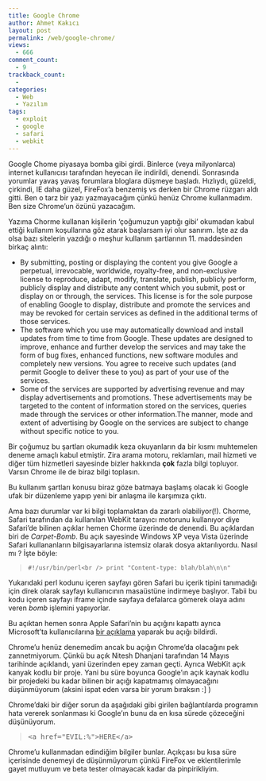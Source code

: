 ```yaml
---
title: Google Chrome
author: Ahmet Kakıcı
layout: post
permalink: /web/google-chrome/
views:
  - 666
comment_count:
  - 9
trackback_count:
  - 
categories:
  - Web
  - Yazılım
tags:
  - exploit
  - google
  - safari
  - webkit
---
```

Google Chome piyasaya bomba gibi girdi. Binlerce (veya milyonlarca) internet kullanıcısı tarafından heyecan ile indirildi, denendi. Sonrasında yorumlar yavaş yavaş forumlara bloglara düşmeye başladı. Hızlıydı, güzeldi, çirkindi, IE daha güzel, FireFox&#8217;a benzemiş vs derken bir Chrome rüzgarı aldı gitti. Ben o tarz bir yazı yazmayacağım çünkü henüz Chrome kullanmadım. Ben size Chrome&#8217;un özünü yazacağım.

<!--more-->

Yazıma Chorme kullanan kişilerin &#8216;çoğumuzun yaptığı gibi&#8217; okumadan kabul ettiği kullanım koşullarına göz atarak başlarsam iyi olur sanırım. İşte az da olsa bazı sitelerin yazdığı o meşhur kullanım şartlarının 11. maddesinden birkaç alıntı:

  * By submitting, posting or displaying the content you give Google a perpetual, irrevocable, worldwide, royalty-free, and non-exclusive license to reproduce, adapt, modify, translate, publish, publicly perform, publicly display and distribute any content which you submit, post or display on or through, the services. This license is for the sole purpose of enabling Google to display, distribute and promote the services and may be revoked for certain services as defined in the additional terms of those services.
  * The software which you use may automatically download and install updates from time to time from Google. These updates are designed to improve, enhance and further develop the services and may take the form of bug fixes, enhanced functions, new software modules and completely new versions. You agree to receive such updates (and permit Google to deliver these to you) as part of your use of the services.
  * Some of the services are supported by advertising revenue and may display advertisements and promotions. These advertisements may be targeted to the content of information stored on the services, queries made through the services or other information.The manner, mode and extent of advertising by Google on the services are subject to change without specific notice to you.

Bir çoğumuz bu şartları okumadık keza okuyanların da bir kısmı muhtemelen deneme amaçlı kabul etmiştir. Zira arama motoru, reklamları, mail hizmeti ve diğer tüm hizmetleri sayesinde bizler hakkında **çok** fazla bilgi topluyor. Varsın Chrome ile de biraz bilgi toplasın.

Bu kullanım şartları konusu biraz göze batmaya başlamş olacak ki Google ufak bir düzenleme yapıp yeni bir anlaşma ile karşımıza çıktı.

Ama bazı durumlar var ki bilgi toplamaktan da zararlı olabiliyor(!). Chorme, Safari tarafından da kullanılan WebKit tarayıcı motorunu kullanıyor diye Safari&#8217;de bilinen açıklar hemen Chorme üzerinde de denendi. Bu açıklardan biri de *Carpet-Bomb*. Bu açık sayesinde Windows XP veya Vista üzerinde Safari kullananların bilgisayarlarına istemsiz olarak dosya aktarılıyordu. Nasıl mı ? İşte böyle:

> `#!/usr/bin/perl<br />
print "Content-type: blah/blah\n\n"`

Yukarıdaki perl kodunu içeren sayfayı gören Safari bu içerik tipini tanımadığı için direk olarak sayfayı kullanıcının masaüstüne indirmeye başlıyor. Tabii bu kodu içeren sayfayı iframe içinde sayfaya defalarca gömerek olaya adını veren *bomb* işlemini yapıyorlar.

Bu açıktan hemen sonra Apple Safari&#8217;nin bu açığını kapattı ayrıca Microsoft&#8217;ta kullanıcılarına <a href="http://www.microsoft.com/technet/security/advisory/953818.mspx" target="_blank">bir açıklama</a> yaparak bu açığı bildirdi.

Chrome&#8217;u henüz denemedim ancak bu açığın Chrome&#8217;da olacağını pek zannetmiyorum. Çünkü bu açık Nitesh Dhanjani tarafından 14 Mayıs tarihinde açıklandı, yani üzerinden epey zaman geçti. Ayrıca WebKit açık kanyak kodlu bir proje. Yani bu süre boyunca Google&#8217;ın açık kaynak kodlu bir projedeki bu kadar bilinen bir açığı kapatmamış olmayacağını düşünmüyorum (aksini ispat eden varsa bir yorum bıraksın :] )

Chrome&#8217;daki bir diğer sorun da aşağıdaki gibi girilen bağlantılarda programın hata vererek sonlanması ki Google&#8217;ın bunu da en kısa sürede çözeceğini düşünüyorum.

> <pre id="line70">&lt;<span class="start-tag">a</span><span class="attribute-name"> href</span>=<span class="attribute-value">"EVIL:%"</span>&gt;HERE&lt;/<span class="end-tag">a</span>&gt;</pre>

Chrome&#8217;u kullanmadan edindiğim bilgiler bunlar. Açıkçası bu kısa süre içerisinde denemeyi de düşünmüyorum çünkü FireFox ve eklentilerimle gayet mutluyum ve beta tester olmayacak kadar da pinpirikliyim.